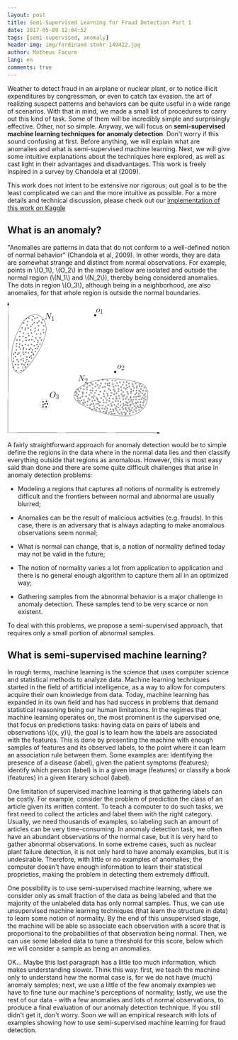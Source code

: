 ```yaml
---
layout: post
title: Semi-Supervised Learning for Fraud Detection Part 1
date: 2017-05-09 12:04:52
tags: [semi-supervised, anomaly]
header-img: img/ferdinand-stohr-149422.jpg
author: Matheus Facure
lang: en
comments: true
---
```


Weather to detect fraud in an airplane or nuclear plant, or to notice illicit expenditures by congressman, or even to catch tax evasion. the art of realizing suspect patterns and behaviors can be quite useful in a wide range of scenarios. With that in mind, we made a small list of procedures to carry out this kind of task. Some of them will be incredibly simple and surprisingly effective. Other, not so simple. Anyway, we will focus on **semi-supervised machine learning techniques for anomaly detection**. Don't worry if this sound confusing at first. Before anything, we will explain what are anomalies and what is semi-supervised machine learning. Next, we will give some intuitive explanations about the techniques here explored, as well as cast light in their advantages and disadvantages. This work is freely inspired in a survey by Chandola et al (2009).

This work does not intent to be extensive nor rigorous; out goal is to be the least complicated we can and the more intuitive as possible. For a more details and technical discussion, please check out our [implementation of this work on Kaggle](https://www.kaggle.com/matheusfacure/d/dalpozz/creditcardfraud/semi-supervised-anomaly-detection-survey)

## What is an anomaly?

"Anomalies are patterns in data that do not conform to a well-defined notion of normal behavior" (Chandola et al, 2009). In other words, they are data are somewhat strange and distinct from normal observations. For example, points in \\(O_1\\), \\(O_2\\) in the image bellow are isolated and outside the normal region (\\(N_1\\) and \\(N_2\\)), thereby being considered anomalies. The dots in region \\(O_3\\), although being in a neighborhood, are also anomalies, for that whole region is outside the normal boundaries.

<img class="center-block thumbnail img-responsive" src="/img/anomalia/anomaly.png">

A fairly straightforward approach for anomaly detection would be to simple define the regions in the data where in the normal data lies and then classify everything outside that regions as anomalous. However, this is most easy said than done and there are some quite difficult challenges that arise in anomaly detection problems:

* Modeling a regions that captures all notions of normality is extremely difficult and the frontiers between normal and abnormal are usually blurred;

* Anomalies can be the result of malicious activities (e.g. frauds). In this case, there is an adversary that is always adapting to make anomalous observations seem normal;

* What is normal can change, that is, a notion of normality defined today may not be valid in the future;

* The notion of normality varies a lot from application to application and there is no general enough algorithm to capture them all in an optimized way;

* Gathering samples from the abnormal behavior is a major challenge in anomaly detection. These samples tend to be very scarce or non existent.

To deal with this problems, we propose a semi-supervised approach, that requires only a small portion of abnormal samples.

## What is semi-supervised machine learning?

In rough terms, machine learning is the science that uses computer science and statistical methods to analyze data. Machine learning techniques started in the field of artificial intelligence, as a way to allow for computers acquire their own knowledge from data. Today, machine learning has expanded in its own field and has had success in problems that demand statistical reasoning being our human limitations. In the regimes that machine learning operates on, the most prominent is the supervised one, that focus on predictions tasks: having data on pairs of labels and observations \\((x, y)\\), the goal is to learn how the labels are associated with the features. This is done by presenting the machine with enough samples of features and its observed labels, to the point where it can learn an association rule between them. Some examples are: identifying the presence of a disease (label), given the patient symptoms (features); identify which person (label) is in a given image (features) or classify a book (features) in a given literary school (label).

One limitation of supervised machine learning is that gathering labels can be costly. For example, consider the problem of prediction the class of an article given its written content. To teach a computer to do such tasks, we first need to collect the articles and label them with the right category. Usually, we need thousands of examples, so labeling such an amount of articles can be very time-consuming. In anomaly detection task, we often have an abundant observations of the normal case, but it is very hard to gather abnormal observations. In some extreme cases, such as nuclear plant failure  detection, it is not only hard to have anomaly examples, but it is undesirable. Therefore, with little or no examples of anomalies, the computer doesn't have enough information to learn their statistical proprieties, making the problem in detecting them extremely difficult. 

One possibility is to use semi-supervised machine learning, where we consider only as small fraction of the data as being labeled and that the majority of the unlabeled data has only normal samples. Thus, we can use unsupervised machine learning techniques (that learn the structure in data) to learn some notion of normality. By the end of this unsupervised stage, the machine will be able so associate each observation with a score that is proportional to the probabilities of that observation being normal. Then, we can use some labeled data to tune a threshold for this score, below which we will consider a sample as being an anomalies. 

OK... Maybe this last paragraph has a little too much information, which makes understanding slower. Think this way: first, we teach the machine only to understand how the normal case is, for we do not have (much) anomaly samples; next, we use a little of the few anomaly examples we have to fine tune our machine's perceptions of normality; lastly, we use the rest of our data - with a few anomalies and lots of normal observations, to produce a final evaluation of our anomaly detection technique. If you still didn't get it, don't worry. Soon we will an empirical research with lots of examples showing how to use semi-supervised machine learning for fraud detection.
